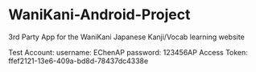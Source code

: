 # WaniKani-Android-Project
3rd Party App for the WaniKani Japanese Kanji/Vocab learning website

Test Account:
username: EChenAP
password: 123456AP
Access Token: ffef2121-13e6-409a-bd8d-78437dc4338e
